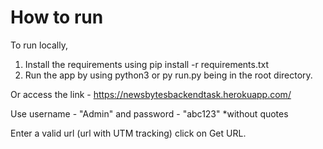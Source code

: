 # How to run

To run locally,
1. Install the requirements using pip install -r requirements.txt
2. Run the app by using python3 or py run.py being in the root directory.

Or access the link - https://newsbytesbackendtask.herokuapp.com/ 

Use username - "Admin" 
and password - "abc123"
*without quotes

Enter a valid url (url with UTM tracking) click on Get URL.
